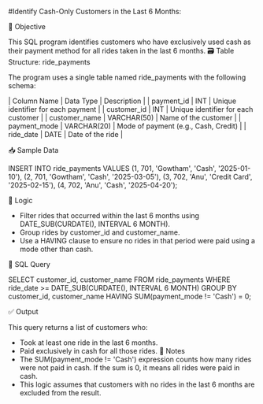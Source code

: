 #Identify Cash-Only Customers in the Last 6 Months:

📌 Objective

This SQL program identifies customers who have exclusively used cash as their payment method for all rides taken in the last 6 months.
🗃️ Table Structure: ride_payments

The program uses a single table named ride_payments with the following schema:

| Column Name | Data Type | Description | 
| payment_id | INT | Unique identifier for each payment | 
| customer_id | INT | Unique identifier for each customer | 
| customer_name | VARCHAR(50) | Name of the customer | 
| payment_mode | VARCHAR(20) | Mode of payment (e.g., Cash, Credit) | 
| ride_date | DATE | Date of the ride | 


📥 Sample Data

INSERT INTO ride_payments VALUES
(1, 701, 'Gowtham', 'Cash', '2025-01-10'),
(2, 701, 'Gowtham', 'Cash', '2025-03-05'),
(3, 702, 'Anu', 'Credit Card', '2025-02-15'),
(4, 702, 'Anu', 'Cash', '2025-04-20');


🧠 Logic

- Filter rides that occurred within the last 6 months using DATE_SUB(CURDATE(), INTERVAL 6 MONTH).
- Group rides by customer_id and customer_name.
- Use a HAVING clause to ensure no rides in that period were paid using a mode other than cash.
  
🧮 SQL Query

SELECT customer_id, customer_name
FROM ride_payments
WHERE ride_date >= DATE_SUB(CURDATE(), INTERVAL 6 MONTH)
GROUP BY customer_id, customer_name
HAVING SUM(payment_mode != 'Cash') = 0;


✅ Output

This query returns a list of customers who:
- Took at least one ride in the last 6 months.
- Paid exclusively in cash for all those rides.
📌 Notes
- The SUM(payment_mode != 'Cash') expression counts how many rides were not paid in cash. If the sum is 0, it means all rides were paid in cash.
- This logic assumes that customers with no rides in the last 6 months are excluded from the result.


